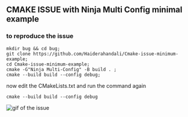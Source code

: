 ## CMAKE ISSUE with Ninja Multi Config minimal example
### to reproduce the issue
```
mkdir bug && cd bug;
git clone https://github.com/Haiderahandali/Cmake-issue-minimum-example;
cd Cmake-issue-minimum-example;
cmake -G"Ninja Multi-Config" -B build . ;
cmake --build build --config debug;
```
now edit the CMakeLists.txt
and run the command again 
```
cmake --build build --config debug
```


![gif of the issue](CmakeIssue.gif)

